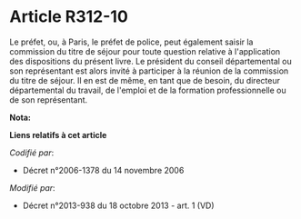 # Article R312-10

Le préfet, ou, à Paris, le préfet de police, peut également saisir la commission du titre de séjour pour toute question
relative à l'application des dispositions du présent livre. Le président du conseil départemental ou son représentant est
alors invité à participer à la réunion de la commission du titre de séjour. Il en est de même, en tant que de besoin, du
directeur départemental du travail, de l'emploi et de la formation professionnelle ou de son représentant.

**Nota:**



**Liens relatifs à cet article**

_Codifié par_:

  - Décret n°2006-1378 du 14 novembre 2006

_Modifié par_:

  - Décret n°2013-938 du 18 octobre 2013 - art. 1 (VD)
